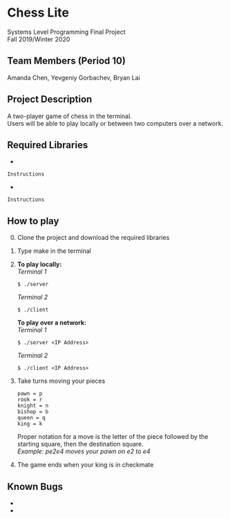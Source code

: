 # Chess Lite
Systems Level Programming Final Project  
Fall 2019/Winter 2020

## Team Members (Period 10)
  Amanda Chen, Yevgeniy Gorbachev, Bryan Lai
  
## Project Description
  A two-player game of chess in the terminal.  
  Users will be able to play locally or between two computers over a network.
  
## Required Libraries
  *
  ```
  Instructions
  ```
  *
  ```
  Instructions
  ```
  
## How to play
  0. Clone the project and download the required libraries
  1. Type make in the terminal
  2. **To play locally:**  
      *Terminal 1*
      ```
      $ ./server  
      ```
      *Terminal 2*
      ```
      $ ./client
      ```
         
      **To play over a network:**  
      *Terminal 1*
      ```
      $ ./server <IP Address>
      ```
      *Terminal 2*
      ```
      $ ./client <IP Address>
      ```
  3. Take turns moving your pieces
      ```
      pawn = p
      rook = r
      knight = n
      bishop = b
      queen = q
      king = k
      ```
      Proper notation for a move is the letter of the piece followed by the starting square, then the destination square.  
      *Example: pe2e4 moves your pawn on e2 to e4*
   4. The game ends when your king is in checkmate

## Known Bugs
  *
  *
